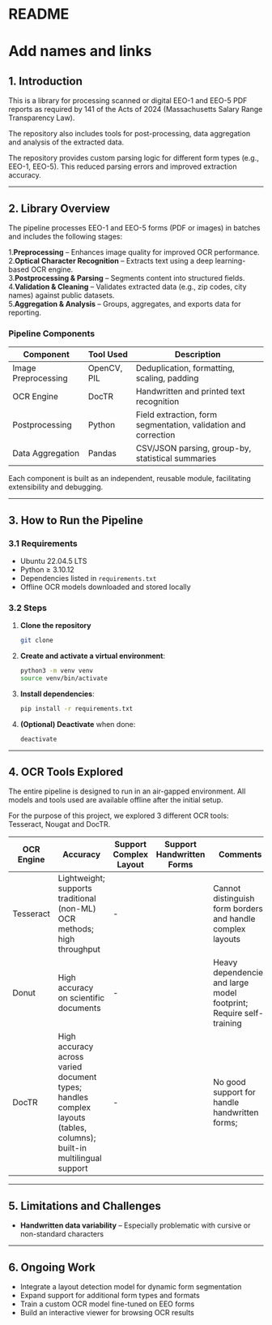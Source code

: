 # **README**
# Add names and links
## **1. Introduction**

This is a library for processing scanned or digital EEO-1 and EEO-5 PDF reports as required by 141 of the Acts of 2024 (Massachusetts Salary Range Transparency Law).

The repository also includes tools for post-processing, data aggregation and analysis of the extracted data.

The repository provides custom parsing logic for different form types (e.g., EEO-1, EEO-5). This reduced parsing errors and improved extraction accuracy.

---

## **2. Library Overview**


The pipeline processes EEO-1 and EEO-5 forms (PDF or images) in batches and includes the following stages:

1.**Preprocessing** – Enhances image quality for improved OCR performance.  
2.**Optical Character Recognition** – Extracts text using a deep learning-based OCR engine.  
3.**Postprocessing & Parsing** – Segments content into structured fields.  
4.**Validation & Cleaning** – Validates extracted data (e.g., zip codes, city names) against public datasets.  
5.**Aggregation & Analysis** – Groups, aggregates, and exports data for reporting.


### **Pipeline Components**

| Component           | Tool Used   | Description                                                    |
| ------------------- |-------------|----------------------------------------------------------------|
| Image Preprocessing | OpenCV, PIL | Deduplication, formatting, scaling, padding                    |
| OCR Engine          | DocTR       | Handwritten and printed text recognition                       |
| Postprocessing      | Python      | Field extraction, form segmentation, validation and correction |
| Data Aggregation    | Pandas      | CSV/JSON parsing, group-by, statistical summaries              |


Each component is built as an independent, reusable module, facilitating extensibility and debugging.


---

## **3. How to Run the Pipeline**

### **3.1 Requirements**

- Ubuntu 22.04.5 LTS
- Python ≥ 3.10.12
- Dependencies listed in `requirements.txt`  
- Offline OCR models downloaded and stored locally  

### **3.2 Steps**
1. **Clone the repository**

    ```bash
   git clone
   ```

2. **Create and activate a virtual environment**:
   ```bash
   python3 -m venv venv
   source venv/bin/activate
   ```
3. **Install dependencies**:
   ```bash
   pip install -r requirements.txt
   ```
4. **(Optional) Deactivate** when done:
   ```bash
   deactivate
   ```

---

## **4. OCR Tools Explored**


The entire pipeline is designed to run in an air-gapped environment. All models and tools used are available offline after the initial setup.


For the purpose of this project, we explored 3 different OCR tools: Tesseract, Nougat and DocTR.

| OCR Engine | Accuracy                                                                                                             | Support Complex Layout | Support Handwritten Forms |                Comments                                             |
|------------|----------------------------------------------------------------------------------------------------------------------|------------------------|---------------------------|---------------------------------------------------------------------|
| Tesseract  | Lightweight; supports traditional (non-ML) OCR methods; high throughput                                              | -                      |                           | Cannot distinguish form borders and handle complex layouts          |
| Donut      | High accuracy on scientific documents                                                                                | -                      |                           | Heavy dependencies and large model footprint; Require self-training |
| DocTR      | High accuracy across varied document types; handles complex layouts (tables, columns); built-in multilingual support | -                      |                           |  No good support for handle handwritten forms;                      |


---


## **5. Limitations and Challenges**

- **Handwritten data variability** – Especially problematic with cursive or non-standard characters

---

## **6. Ongoing Work**

- Integrate a layout detection model for dynamic form segmentation  
- Expand support for additional form types and formats  
- Train a custom OCR model fine-tuned on EEO forms  
- Build an interactive viewer for browsing OCR results

